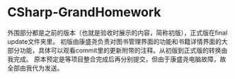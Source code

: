 # CSharp-GrandHomework
外围部分都是之前的版本（也就是验收时展示的内容，简称初版），正式版在final update文件夹里。
初版由康盛尧负责对图书管理界面的功能和书籍详情界面的大部分功能，具体可以观看commit里的更新附带的注释。从初版到正式版的转换由我完成。
原本预定是等项目整合完成后再分别提交，但由于康盛尧电脑故障，故全部由我代为发送。

